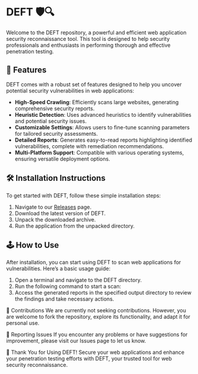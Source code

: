 # DEFT 🛡️🔍

Welcome to the DEFT repository, a powerful and efficient web application security reconnaissance tool. This tool is designed to help security professionals and enthusiasts in performing thorough and effective penetration testing.

## 🚀 Features

DEFT comes with a robust set of features designed to help you uncover potential security vulnerabilities in web applications:

- **High-Speed Crawling**: Efficiently scans large websites, generating comprehensive security reports.
- **Heuristic Detection**: Uses advanced heuristics to identify vulnerabilities and potential security issues.
- **Customizable Settings**: Allows users to fine-tune scanning parameters for tailored security assessments.
- **Detailed Reports**: Generates easy-to-read reports highlighting identified vulnerabilities, complete with remediation recommendations.
- **Multi-Platform Support**: Compatible with various operating systems, ensuring versatile deployment options.

## 🛠️ Installation Instructions

To get started with DEFT, follow these simple installation steps:

1. Navigate to our [Releases](../../releases) page.
2. Download the latest version of DEFT.
3. Unpack the downloaded archive.
4. Run the application from the unpacked directory.

## 🕹️ How to Use

After installation, you can start using DEFT to scan web applications for vulnerabilities. Here’s a basic usage guide:

1. Open a terminal and navigate to the DEFT directory.
2. Run the following command to start a scan:
3. Access the generated reports in the specified output directory to review the findings and take necessary actions.

🛑 Contributions
We are currently not seeking contributions. However, you are welcome to fork the repository, explore its functionality, and adapt it for personal use.

🐞 Reporting Issues
If you encounter any problems or have suggestions for improvement, please visit our Issues page to let us know.

🌟 Thank You for Using DEFT!
Secure your web applications and enhance your penetration testing efforts with DEFT, your trusted tool for web security reconnaissance.

